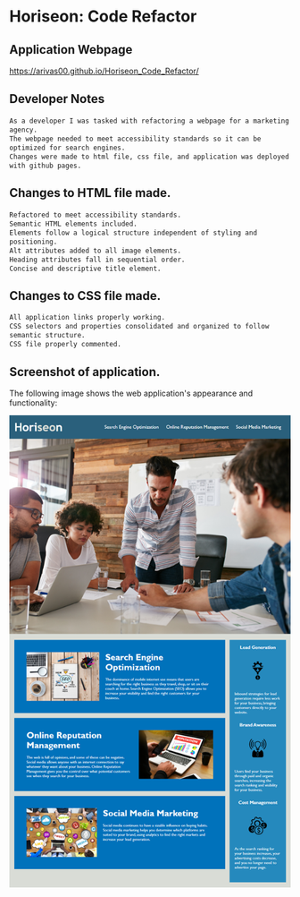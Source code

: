 # Horiseon: Code Refactor

## Application Webpage

https://arivas00.github.io/Horiseon_Code_Refactor/

## Developer Notes

```
As a developer I was tasked with refactoring a webpage for a marketing agency.
The webpage needed to meet accessibility standards so it can be optimized for search engines.
Changes were made to html file, css file, and application was deployed with github pages.
```

## Changes to HTML file made.

```
Refactored to meet accessibility standards.
Semantic HTML elements included.
Elements follow a logical structure independent of styling and positioning.
Alt attributes added to all image elements.
Heading attributes fall in sequential order.
Concise and descriptive title element.
```
## Changes to CSS file made.

```
All application links properly working.
CSS selectors and properties consolidated and organized to follow semantic structure.
CSS file properly commented.
```

## Screenshot of application.

The following image shows the web application's appearance and functionality:

![Screenshot](./assets/images/Screenshot.png)

